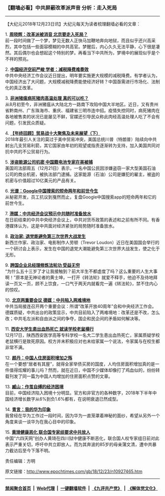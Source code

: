 ### 【翻墙必看】中共屏蔽改革派声音 分析：走入死局
------------------------

<p>
 【大纪元2018年12月23日讯】大纪元每天为读者梳理翻墙必看的文章：
</p>
<p>
 1.
 <b>
  <a href="http://www.epochtimes.com/gb/18/12/22/n10927232.htm" rel="noopener noreferrer" target="_blank">
   周晓辉：改革派被消音 北京要走入死局？
  </a>
 </b>
 <br/>
 前一段时间做了一个梦，梦见无数人正快马加鞭地奔向地狱，而且似乎还兴高采烈，其中包括一些面容模糊的中共高官。梦醒后，内心久久无法平静，心下很是凄然。其后偶尔也会想起这个特别的梦。再看当下中共所为，梦境中的展现似乎是个不祥的预兆。
</p>
<p>
 2.
 <b>
  <a href="http://www.epochtimes.com/gb/18/12/22/n10927283.htm" rel="noopener noreferrer" target="_blank">
   中国经济空前严峻 学者：减税降费难奏效
  </a>
 </b>
 <br/>
 中共中央经济工作会议近日提出，明年要实施更大规模的减税降费。有学者认为，中国经济出了大问题，大规模减税降费能使经济好转？中国亟需进行市场化、法制化的真正改革。
</p>
<p>
 3.
 <b>
  <a href="http://www.epochtimes.com/gb/18/12/21/n10923662.htm" rel="noopener noreferrer" target="_blank">
   非洲猪瘟病死猪肉高温处理 真的可以吃？
  </a>
 </b>
 <br/>
 从8月初至今，非洲猪瘟从大陆北方一路南下攻陷中国大半地区。近日，又有贵州省黔南州、广东珠海市、重庆、福建省三明市连中招。疫情失控同时，病死猪肉在各地被售卖的状况已是屡见不鲜，官媒还引导民众称此肉经高温处理人吃了不会有问题，引发民众质疑。
</p>
<p>
 4.
 <b>
  <a href="http://www.epochtimes.com/gb/18/12/18/n10918534.htm" rel="noopener noreferrer" target="_blank">
   【年终回顾】贸易战十大聚焦及未来展望（下）
  </a>
 </b>
 <br/>
 2018年最引人关注的莫过于美中贸易冲突，美国总统川普（特朗普）陆续向中共射出几支贸易利箭，其它国家由年初的观望或指责逐渐转为支持，加入美国共同对抗中共的不公贸易行为。
</p>
<p>
 5.
 <b>
  <a href="http://www.epochtimes.com/gb/18/12/22/n10925941.htm" rel="noopener noreferrer" target="_blank">
   涉盗能源公司机密 中国籍电池专家在美被捕
  </a>
 </b>
 <br/>
 美国司法部周五（12月21日）表示，一名中国公民因涉嫌盗窃一家大型美国石油公司的商业机密，被执法部门逮捕。这家能源（石油）公司是嫌犯的雇主，被盗的机密与价值超过10亿美元的产品有关。
</p>
<p>
 6.
 <b>
  <a href="http://www.epochtimes.com/gb/18/12/22/n10927202.htm" rel="noopener noreferrer" target="_blank">
   光谱：Google中国搜索的短命两年和前世今生
  </a>
 </b>
 <br/>
 从秘密开发，员工抗议到戛然而止，复盘Google中国搜索app的短命两年和它的前世今生。
</p>
<p>
 7.
 <b>
  <a href="http://www.epochtimes.com/gb/18/12/22/n10926229.htm" rel="noopener noreferrer" target="_blank">
   港媒：中共经济会议预示中共随时准备放水
  </a>
 </b>
 <br/>
 在日前结束的中共中央经济会议上，中共对货币政策的表述和之前有所不同。有香港媒体认为，这是中共面对经济紧张的局势随时准备放水。
</p>
<p>
 8.
 <b>
  <a href="http://www.epochtimes.com/gb/18/12/20/n10923226.htm" rel="noopener noreferrer" target="_blank">
   政治家: 退党能避免第三次世界大战发生
  </a>
 </b>
 <br/>
 新西兰作家、政治家、电影制作人劳顿（Trevor Loudon）近日在美国国会举行的一个研讨会上表示，发生在中国的退党大潮能避免第三次世界大战发生，使之化于无形。
</p>
<p>
 9.
 <b>
  <a href="http://www.epochtimes.com/gb/18/12/22/n10927324.htm" rel="noopener noreferrer" target="_blank">
   跨国企业总经理修炼法轮功 受益无穷
  </a>
 </b>
 <br/>
 “为什么五十三岁了才让我接触到？前大半生不都虚度了吗？这么重要的人生大事啊！”原本是无神论者的黄士坤，一打开《转法轮》就爱不释手，他迫不及待地拜读一页又一页，顾不上饮食，一口气于两天内就看完一遍《转法轮》，禁不住内心的惊叹。
</p>
<p>
 10.
 <b>
  <a href="http://www.epochtimes.com/gb/18/12/22/n10927107.htm" rel="noopener noreferrer" target="_blank">
   北京两重要会议 德媒：中共陷入两难境地
  </a>
 </b>
 <br/>
 中共当局接连召开两个重要会议：所谓“改革开放40周年”会和中央经济工作会。德媒质疑，中共出台的政策显示，中共目前陷入了两难境地：改革还是不改，怎么改；中共毛左派和自由派之间的争夺，国企和民企间的矛盾如何解决等。
</p>
<p>
 11.
 <b>
  <a href="http://www.epochtimes.com/gb/18/12/22/n10927133.htm" rel="noopener noreferrer" target="_blank">
   西安大学生患出血热死亡 就读学校老鼠横行
  </a>
 </b>
 <br/>
 12月17日，陕西西安医学高等专科学校一名大二学生患出血热死亡，家属质疑学校老鼠横行是致死原因。校方并未积极应对也未给家属一个说法，令家属与在校生都非常不满。
</p>
<p>
 12.
 <b>
  <a href="http://www.epochtimes.com/gb/18/12/22/n10927165.htm" rel="noopener noreferrer" target="_blank">
   颜丹：中国人住房面积增加之殇
  </a>
 </b>
 <br/>
 在一个要想“居者有其屋”，就得全家举债买房的国度，人均住房面积增加真的是一件值得炫耀的事儿吗？然而，就在近日，中国不少媒体却像打了鸡血似的，纷纷转载刊发了同一篇为中国人均增加的住房面积点赞的文章。
</p>
<p>
 13.
 <b>
  <a href="http://www.epochtimes.com/gb/18/12/21/n10924423.htm" rel="noopener noreferrer" target="_blank">
   臧山：作茧自缚的经济困境
  </a>
 </b>
 <br/>
 目前，中国经济陷入困境十分明显。官方和非官方的各种数字，2018年下半年中国经济增长数字从6%到负1.6%都有，在说明衰退已然成型。
</p>
<p>
 14.
 <b>
  <a href="http://www.epochtimes.com/gb/18/12/22/n10927223.htm" rel="noopener noreferrer" target="_blank">
   青言：我的华为印象
  </a>
 </b>
 <br/>
 我曾经在华为工作过一段时间，因为华为一直笼罩着神秘的面纱，希望从另外一个角度来谈一谈华为在我心目中的印象。
</p>
<p>
 15.
 <b>
  <a href="http://www.epochtimes.com/gb/18/12/22/n10926947.htm" rel="noopener noreferrer" target="_blank">
   黄琦健康恶化 联合国专家组要求中共放人
  </a>
 </b>
 <br/>
 中国“六四天网”创办人黄琦在四川狱中健康不断恶化，联合国人权专家组日前对此表示严重关切，呼吁中共立即放人。而为其奔波的85岁的母亲蒲文清，遭中共暴力截访后至今下落不明。
</p>
<p>
 责任编辑：方明
</p>

原文链接：http://www.epochtimes.com/gb/18/12/23/n10927465.htm


------------------------
#### [禁闻聚合首页](https://github.com/gfw-breaker/banned-news/blob/master/README.md) &nbsp;|&nbsp; [Web代理](https://github.com/gfw-breaker/open-proxy/blob/master/README.md) &nbsp;|&nbsp; [一键翻墙软件](https://github.com/gfw-breaker/nogfw/blob/master/README.md) &nbsp;|&nbsp; [《九评共产党》](https://github.com/gfw-breaker/9ping.md/blob/master/README.md#九评之一评共产党是什么) &nbsp;|&nbsp; [《解体党文化》](https://github.com/gfw-breaker/jtdwh.md/blob/master/README.md#绪论)